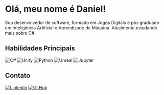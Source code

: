 
# Olá, meu nome é Daniel!
Sou desenvolvedor de software, formado em Jogos Digitais e pós graduado em Inteligência Artificial e Aprendizado de Máquina. Atualmente estudando mais sobre C#.

## Habilidades Principais
![C#](https://img.shields.io/badge/C%23-fff?style=for-the-badge&logo=c-sharp)
![Unity](https://img.shields.io/badge/Unity-000?style=for-the-badge&logo=unity)
![Python](https://img.shields.io/badge/Python-fff?style=for-the-badge&logo=python)
![Unreal](https://img.shields.io/badge/Unreal-000?style=for-the-badge&logo=unrealengine)
![Jupyter](https://img.shields.io/badge/Jupyter-fff?style=for-the-badge&logo=Jupyter)

## Contato
[![LinkedIn](https://img.shields.io/badge/-LinkedIn-fff?style=for-the-badge&logo=linkedin&logoColor=30A3DC)](https://br.linkedin.com/in/daniel-augusto-94549a165)
[![GitHub](https://img.shields.io/badge/GitHub-000?style=for-the-badge&logo=github&logoColor=white)](https://github.com/Daniel-AMN)